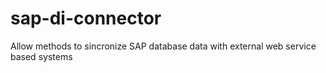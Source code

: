 # sap-di-connector
Allow methods to sincronize SAP database data with external web service based systems

